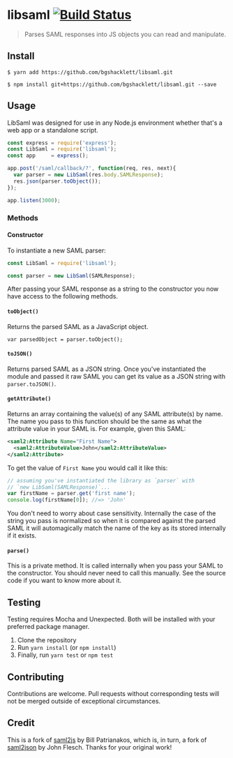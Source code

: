# libsaml [![Build Status](https://travis-ci.org/bgshacklett/saml2js.svg?branch=master)](https://travis-ci.org/bgshacklett/saml2js)

> Parses SAML responses into JS objects you can read and manipulate.

## Install

```
$ yarn add https://github.com/bgshacklett/libsaml.git
```

```
$ npm install git+https://github.com/bgshacklett/libsaml.git --save
```

## Usage

LibSaml was designed for use in any Node.js environment whether that's a web app or a standalone script.

```js
const express = require('express');
const LibSaml = require('libsaml');
const app     = express();

app.post('/saml/callback/?', function(req, res, next){
  var parser = new LibSaml(res.body.SAMLResponse);
  res.json(parser.toObject());
});

app.listen(3000);
```

### Methods

#### Constructor

To instantiate a new SAML parser:

```js
const LibSaml = require('libsaml');

const parser = new LibSaml(SAMLResponse);
```

After passing your SAML response as a string to the constructor you now have
access to the following methods.

#### `toObject()`

Returns the parsed SAML as a JavaScript object.

```
var parsedObject = parser.toObject();
```

#### `toJSON()`

Returns parsed SAML as a JSON string. Once you've instantiated the module and
passed it raw SAML you can get its value as a JSON string with
`parser.toJSON()`.

#### `getAttribute()`

Returns an array containing the value(s) of any SAML attribute(s) by name. The
name you pass to this function should be the same as what the attribute value
in your SAML is. For example, given this SAML:

```xml
<saml2:Attribute Name="First Name">
  <saml2:AttributeValue>John</saml2:AttributeValue>
</saml2:Attribute>
```

To get the value of `First Name` you would call it like this:

```js
// assuming you've instantiated the library as `parser` with
// `new LibSaml(SAMLResponse)`...
var firstName = parser.get('first name');
console.log(firstName[0]); //=> 'John'
```

You don't need to worry about case sensitivity. Internally the case of the
string you pass is normalized so when it is compared against the parsed SAML
it will automagically match the name of the key as its stored internally if it
exists.

#### `parse()`

This is a private method. It is called internally when you pass your SAML to
the constructor. You should never need to call this manually. See the source
code if you want to know more about it.

## Testing

Testing requires Mocha and Unexpected. Both will be installed with your
preferred package manager.

1. Clone the repository
2. Run `yarn install` (or `npm install`)
3. Finally, run `yarn test` or `npm test`

## Contributing

Contributions are welcome. Pull requests without corresponding tests
will not be merged outside of exceptional circumstances.

## Credit

This is a fork of [saml2js](https://github.com/billpatrianakos/saml2js.git) by Bill
Patrianakos, which is, in turn, a fork of
[saml2json](https://github.com/flesch/saml2json.git) by John Flesch. Thanks
for your original work!
